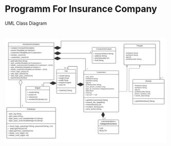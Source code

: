 # Programm For Insurance Company
UML Class Diagram
#
 ![ur](https://github.com/goodluck3301/Insurance_Company/blob/master/UML%20Insurance%20Programm.png)
